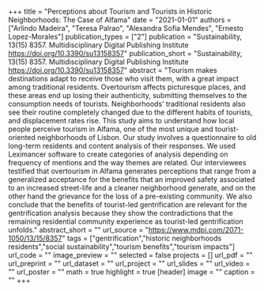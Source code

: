 +++
title = "Perceptions about Tourism and Tourists in Historic Neighborhoods: The Case of Alfama"
date = "2021-01-01"
authors = ["Arlindo Madeira", "Teresa Palrao", "Alexandra Sofia Mendes", "Ernesto Lopez-Morales"]
publication_types = ["2"]
publication = "Sustainability, 13(15) 8357. Multidisciplinary Digital Publishing Institute https://doi.org/10.3390/su13158357"
publication_short = "Sustainability, 13(15) 8357. Multidisciplinary Digital Publishing Institute https://doi.org/10.3390/su13158357"
abstract = "Tourism makes destinations adapt to receive those who visit them, with a great impact among traditional residents. Overtourism affects picturesque places, and these areas end up losing their authenticity, submitting themselves to the consumption needs of tourists. Neighborhoods’ traditional residents also see their routine completely changed due to the different habits of tourists, and displacement rates rise. This study aims to understand how local people perceive tourism in Alfama, one of the most unique and tourist-oriented neighborhoods of Lisbon. Our study involves a questionnaire to old long-term residents and content analysis of their responses. We used Leximancer software to create categories of analysis depending on frequency of mentions and the way themes are related. Our interviewees testified that overtourism in Alfama generates perceptions that range from a generalized acceptance for the benefits that an improved safety associated to an increased street-life and a cleaner neighborhood generate, and on the other hand the grievance for the loss of a pre-existing community. We also conclude that the benefits of tourist-led gentrification are relevant for the gentrification analysis because they show the contradictions that the remaining residential community experience as tourist-led gentrification unfolds."
abstract_short = ""
url_source = "https://www.mdpi.com/2071-1050/13/15/8357"
tags = ["gentrification","historic neighborhoods residents","social sustainability","tourism benefits","tourism impacts"]
url_code = ""
image_preview = ""
selected = false
projects = []
url_pdf = ""
url_preprint = ""
url_dataset = ""
url_project = ""
url_slides = ""
url_video = ""
url_poster = ""
math = true
highlight = true
[header]
image = ""
caption = ""
+++
